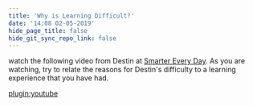 ```yaml
---
title: 'Why is Learning Difficult?'
date: '14:08 02-05-2019'
hide_page_title: false
hide_git_sync_repo_link: false
---
```

watch the following video from Destin at [Smarter Every Day](https://smartereveryday.com). As you are watching, try to relate the reasons for Destin's difficulty to a learning experience that you have had.

[plugin:youtube]() 
